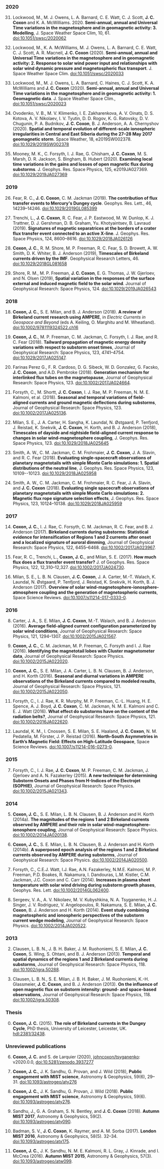 ### 2020

31. Lockwood, M., M. J. Owens, L. A. Barnard, C. E. Watt, C. J. Scott, **J. C. Coxon** and K. A. McWilliams. 2020. **Semi‐annual, annual and Universal Time variations in the magnetosphere and in geomagnetic activity: 3. Modelling**, J. Space Weather Space Clim, 10, 61. [doi:10.1051/swsc/2020062](https://doi.org/10.1051/swsc/2020062)

30. Lockwood, M., K. A. McWilliams, M. J. Owens, L. A. Barnard, C. E. Watt, C. J. Scott, A. R. Macneil, **J. C. Coxon** (2020). **Semi-annual, annual and Universal Time variations in the magnetosphere and in geomagnetic activity: 2. Response to solar wind power input and relationships with solar wind dynamic pressure and magnetospheric flux transport**. J. Space Weather Space Clim. [doi:10.1051/swsc/2020033](https://doi.org/10.1051/swsc/2020033)

29. Lockwood, M., M. J. Owens, L. A. Barnard, C. Haines, C. J. Scott, K. A. McWilliams and **J. C. Coxon** (2020). **Semi-annual, annual and Universal Time variations in the magnetosphere and in geomagnetic activity: 1. Geomagnetic data**. J. Space Weather Space Clim., [doi:10.1051/swsc/2020023](https://doi.org/10.1051/swsc/2020023)

28. Ovodenko, V. B., M. V. Klimenko, I. E. Zakharenkova, A. V. Oinats, D. S. Kotova, A. V. Nikolaev, I. V. Tyutin, D. D. Rogov, K. G. Ratovsky, D. V. Chugunin, P. A. Budnikov, **J. C. Coxon**, B. J. Anderson, A. A. Chernyshov (2020). **Spatial and temporal evolution of different‐scale ionospheric irregularities in Central and East Siberia during the 27–28 May 2017 geomagnetic storm**. Space Weather, 18, e2019SW002378. [doi:10.1029/2019SW002378](https://doi.org/10.1029/2019SW002378)

27. Mooney, M. K., C. Forsyth, I. J. Rae, G. Chisham, **J. C. Coxon**, M. S. Marsh, D. R. Jackson, S. Bingham, B. Hubert (2020). **Examining local time variations in the gains and losses of open magnetic flux during substorms**. J. Geophys. Res. Space Physics, 125, e2019JA027369. [doi:10.1029/2019JA027369](https://doi.org/10.1029/2019JA027369)

### 2019

26. Fear, R. C., **J. C. Coxon**, C. M. Jackman (2019). **The contribution of flux transfer events to Mercury's Dungey cycle**. Geophys. Res. Lett., 46, 14239–14246. [doi:10.1029/2019GL085399](https://doi.org/10.1029/2019GL085399)

25. Trenchi, L., **J. C. Coxon**, R. C. Fear, J. P. Eastwood, M. W. Dunlop, K. J. Trattner, D. J. Gershman, D. B. Graham, Yu. Khotyaintsev, B. Lavraud (2019). **Signatures of magnetic separatrices at the borders of a crater flux transfer event connected to an active X‐line**. J. Geophys. Res. Space Physics, 124, 8600–8616. [doi:10.1029/2018JA026126](https://doi.org/10.1029/2018JA026126)

24. **Coxon, J. C.**, R. M. Shore, M. P. Freeman, R. C. Fear, S. D. Browett, A. W. Smith, D. K. Whiter, B. J. Anderson (2019), **Timescales of Birkeland currents driven by the IMF**. Geophysical Research Letters, 46. [doi:10.1029/2018GL081658](https://doi.org/10.1029/2018GL081658)

23. Shore, R. M., M. P. Freeman, **J. C. Coxon**, E. G. Thomas, J. W. Gjerloev, and N. Olsen (2019), **Spatial variation in the responses of the surface external and induced magnetic field to the solar wind**. Journal of Geophysical Research: Space Physics, 124. [doi:10.1029/2019JA026543](https://doi.org/10.1029/2019JA026543)

### 2018

18. **Coxon, J. C.**, S. E. Milan, and B. J. Anderson (2018). **A review of Birkeland current research using AMPERE**, in _Electric Currents in Geospace and Beyond_ (eds A. Keiling, O. Marghitu and M. Wheatland). [doi:10.1002/9781119324522.ch16](https://doi.org/10.1002/9781119324522.ch16)

19. **Coxon, J. C.**, M. P. Freeman, C. M. Jackman, C. Forsyth, I. J. Rae, and R. C. Fear (2018). **Tailward propagation of magnetic energy density variations with respect to substorm onset times**, Journal of Geophysical Research: Space Physics, 123, 4741–4754. [doi:10.1029/2017JA025147](https://doi.org/10.1029/2017JA025147).

16. Farinas Perez G., F. R. Cardoso, D. G. Sibeck, W. D. Gonzalez, G. Facsko, **J. C. Coxon**, and A.D. Pembroke (2018). **Generation mechanism for interlinked flux tubes on the magnetopause**, Journal of Geophysical Research: Space Physics, 123. [doi:10.1002/2017JA024664](https://doi.org/10.1002/2017JA024664).

17. Forsyth, C., M. Shortt, **J. C. Coxon**, I. J. Rae, M. P. Freeman, N. M. E. Kalmoni, et al. (2018). **Seasonal and temporal variations of field‐aligned currents and ground magnetic deflections during substorms**, Journal of Geophysical Research: Space Physics, 123. [doi:10.1002/2017JA025136](https://doi.org/10.1002/2017JA025136).

20. Milan, S. E., J. A. Carter, H. Sangha, K. Laundal, N. Østgaard, P. Tenfjord, J. Reistad, K. Snekvik, **J. C. Coxon**, H. Korth, and B. J. Anderson (2018), **Timescales of dayside and nightside field‐aligned current response to changes in solar wind‐magnetosphere coupling**, J. Geophys. Res. Space Physics, 123. [doi:10.1029/2018JA025645](https://doi.org/10.1029/2018JA025645)

21. Smith, A. W., C. M. Jackman, C. M. Frohmaier, **J. C. Coxon**, J. A. Slavin, and R. C. Fear (2018). **Evaluating single‐spacecraft observations of planetary magnetotails with simple Monte Carlo simulations: 1. Spatial distributions of the neutral line**, J. Geophys. Res. Space Physics, 123, 10109--10123. [doi:10.1029/2018JA025958](https://doi.org/10.1029/2018JA025958)

22. Smith, A. W., C. M. Jackman, C. M. Frohmaier, R. C. Fear, J. A. Slavin, and **J. C. Coxon** (2018). **Evaluating single spacecraft observations of planetary magnetotails with simple Monte Carlo simulations: 2. Magnetic flux rope signature selection effects**, J. Geophys. Res. Space Physics, 123, 10124–10138. [doi:10.1029/2018JA025959](https://doi.org/10.1029/2018JA025959)

### 2017

14. **Coxon, J. C.**, I. J. Rae, C. Forsyth, C. M. Jackman, R. C. Fear, and B. J. Anderson (2017). **Birkeland currents during substorms: Statistical evidence for intensification of Regions 1 and 2 currents after onset and a localized signature of auroral dimming**, Journal of Geophysical Research: Space Physics, 122, 6455–6468. [doi:10.1002/2017JA023967](http://doi.org/10.1002/2017JA023967).

15. Fear, R. C., Trenchi, L., **Coxon, J. C.**, and Milan, S. E. (2017). **How much flux does a flux transfer event transfer?** J. of Geophys. Res. Space Physics, 122, 12,310–12,327. [doi:10.1002/2017JA024730](https://doi.org/10.1002/2017JA024730).

13. Milan, S. E., L. B. N. Clausen, **J. C. Coxon**, J. A. Carter, M.-T. Walach, K. Laundal, N. Østgaard, P. Tenfjord, J. Reistad, K. Snekvik, H. Korth, B. J. Anderson (2017). **Overview of solar wind-magnetosphere-ionosphere-atmosphere coupling and the generation of magnetospheric currents**, Space Science Reviews. [doi:10.1007/s11214-017-0333-0](http://doi.org/10.1007/s11214-017-0333-0).

### 2016

8. Carter, J. A., S. E. Milan, **J. C. Coxon**, M.-T. Walach, and B. J. Anderson (2016). **Average field-aligned current configuration parameterized by solar wind conditions**, Journal of Geophysical Research: Space Physics, 121, 1294–1307. [doi:10.1002/2015JA021567](http://doi.org/10.1002/2015JA021567).

9. **Coxon, J. C.**, C. M. Jackman, M. P. Freeman, C. Forsyth and I. J. Rae (2016). **Identifying the magnetotail lobes with Cluster magnetometer data**, Journal of Geophysical Research: Space Physics. [doi:10.1002/2015JA022020](http://doi.org/10.1002/2015JA022020).

10. **Coxon, J. C.**, S. E. Milan, J. A. Carter, L. B. N. Clausen, B. J. Anderson, and H. Korth (2016). **Seasonal and diurnal variations in AMPERE observations of the Birkeland currents compared to modeled results**, Journal of Geophysical Research: Space Physics, 121. [doi:10.1002/2015JA022050](http://doi.org/10.1002/2015JA022050).

12. Forsyth, C., I. J. Rae, K. R. Murphy, M. P. Freeman, C.-L. Huang, H. E. Spence, A. J. Boyd, **J. C. Coxon**, C. M. Jackman, N. M. E. Kalmoni and C. E. J. Watt (2016). **What effect do substorms have on the content of the radiation belts?**, Journal of Geophysical Research: Space Physics, 121. [doi:10.1002/2016JA022620](http://doi.org/10.1002/2016JA022620).

11. Laundal, K. M., I. Cnossen, S. E. Milan, S. E. Haaland, **J. C. Coxon**, N. M. Pedatella, M. Förster, J. P. Reistad (2016). **North–South Asymmetries in Earth’s Magnetic Field: Effects on High-Latitude Geospace**, Space Science Reviews. [doi:10.1007/s11214-016-0273-0](http://doi.org/10.1007/s11214-016-0273-0).

### 2015

7. Forsyth, C., I. J. Rae, **J. C. Coxon**, M. P. Freeman, C. M. Jackman, J. Gjerloev and A. N. Fazakerley (2015). **A new technique for determining Substorm Onsets and Phases from H-Indices of the Electrojet (SOPHIE)**, Journal of Geophysical Research: Space Physics. [doi:10.1002/2015JA021343](http://doi.org/10.1002/2015JA021343).

### 2014

5. **Coxon, J. C.**, S. E. Milan, L. B. N. Clausen, B. J. Anderson and H. Korth (2014a). **The magnitudes of the regions 1 and 2 Birkeland currents observed by AMPERE and their role in solar wind-magnetosphere-ionosphere coupling**, Journal of Geophysical Research: Space Physics. [doi:10.1002/2014JA020138](http://doi.org/10.1002/2014JA020138).

4. **Coxon, J. C.**, S. E. Milan, L. B. N. Clausen, B. J. Anderson and H. Korth (2014b). **A superposed epoch analysis of the regions 1 and 2 Birkeland currents observed by AMPERE during substorms**, Journal of Geophysical Research: Space Physics. [doi:10.1002/2014JA020500](http://doi.org/10.1002/2014JA020500).

6. Forsyth, C., C.E.J. Watt, I.J. Rae, A.N. Fazakerley, N.M.E. Kalmoni, M. P. Freeman, P.D. Boakes, R. Nakamura, I. Dandouras, L.M. Kistler, C.M. Jackman, J.C. Coxon and C. Carr (2014). **Increases in plasma sheet temperature with solar wind driving during substorm growth phases**, Geophys. Res. Lett. [doi:10.1002/2014GL062400](http://doi.org/10.1002/2014GL062400).

3. Sergeev, V. A., A. V. Nikolaev, M. V. Kubyshkina, N. A. Tsyganenko, H. J. Singer, J. V. Rodriguez, V. Angelopoulos, R. Nakamura, S. E. Milan, **J. C. Coxon**, B. J. Anderson and H. Korth (2014). **Event study combining magnetospheric and ionospheric perspectives of the substorm current wedge modeling**, Journal of Geophysical Research: Space Physics. [doi:10.1002/2014JA020522](http://doi.org/10.1002/2014JA020522).

### 2013

2. Clausen, L. B. N., J. B. H. Baker, J. M. Ruohoniemi, S. E. Milan, **J. C. Coxon**, S. Wing, S. Ohtani, and B. J. Anderson (2013). **Temporal and spatial dynamics of the regions 1 and 2 Birkeland currents during substorms**, Journal of Geophysical Research: Space Physics, 118. [doi:10.1002/jgra.50288](http://doi.org/10.1002/jgra.50288).

1. Clausen, L. B. N., S. E. Milan, J. B. H. Baker, J. M. Ruohoniemi, K.-H. Glassmeier, **J. C. Coxon**, and B. J. Anderson (2013). **On the influence of open magnetic flux on substorm intensity: ground- and space-based observations**, Journal of Geophysical Research: Space Physics, 118. [doi:10.1002/jgra.50308](http://doi.org/10.1002/jgra.50308).

### Thesis

0. **Coxon, J. C.** (2015). **The role of Birkeland currents in the Dungey Cycle**, PhD thesis, University of Leicester, Leicester, UK. [hdl:2381/32438](http://hdl.handle.net/2381/32438).

### Unreviewed publications

6. **Coxon, J. C.** and S. de Larquier (2020), [johncoxon/tsyganenko](https://github.com/johncoxon/tsyganenko): v2020.0.0, [doi:10.5281/zenodo.3937277](https://doi.com/10.5281/zenodo.3937277)

5. **Coxon, J. C.**, J. K. Sandhu, G. Provan, and J. Wild (2018), **Public engagement with MIST science**, Astronomy & Geophysics, 59(6), 29–31. [doi:10.1093/astrogeo/aty276](https://10.1093/astrogeo/aty276)

4. **Coxon, J. C.**, J. K. Sandhu, G. Provan, J. Wild (2018). **Public engagement with MIST science**, Astronomy & Geophysics, 59(6). [doi:10.1093/astrogeo/aty276](https://doi.org/10.1093/astrogeo/aty276).

3. Sandhu, J., G. A. Graham, S. N. Bentley, and **J. C. Coxon** (2018). **Autumn MIST 2017**, Astronomy & Geophysics, 59(2). [doi:10.1093/astrogeo/aty090](https://doi.org/10.1093/astrogeo/aty090).

2. Badman, S. V., **J. C. Coxon**, K. Raymer, and A. M. Sorba (2017). **London MIST 2016**, Astronomy & Geophysics, 58(5). 32–34. [doi:10.1093/astrogeo/atx175](https://doi.org/10.1093/astrogeo/atx175).

1. **Coxon, J. C.**, J. K. Sandhu, N. M. E. Kalmoni, R. L. Gray, J. Kinrade, and I. McCrea (2016). **Autumn MIST 2015**, Astronomy & Geophysics, 57(3). [doi:10.1093/astrogeo/atw099](http://doi.org/10.1093/astrogeo/atw099).